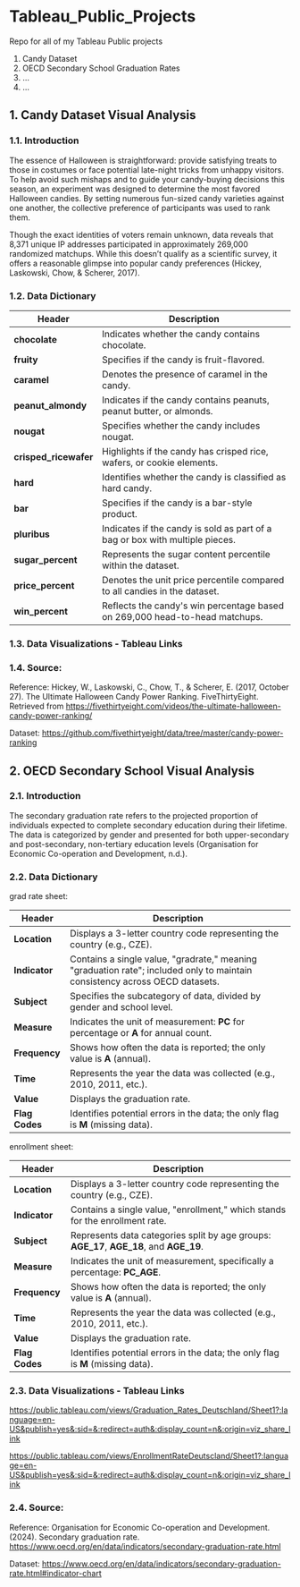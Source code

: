 # Tableau_Public_Projects
Repo for all of my Tableau Public projects

1. Candy Dataset
2. OECD Secondary School Graduation Rates
3. ...
4. ...

## 1. Candy Dataset Visual Analysis

### 1.1. Introduction

The essence of Halloween is straightforward: provide satisfying treats to those in costumes or face potential late-night tricks from unhappy visitors. To help avoid such mishaps and to guide your candy-buying decisions this season, an experiment was designed to determine the most favored Halloween candies. By setting numerous fun-sized candy varieties against one another, the collective preference of participants was used to rank them.

Though the exact identities of voters remain unknown, data reveals that 8,371 unique IP addresses participated in approximately 269,000 randomized matchups. While this doesn’t qualify as a scientific survey, it offers a reasonable glimpse into popular candy preferences (Hickey, Laskowski, Chow, & Scherer, 2017).


### 1.2. Data Dictionary

| **Header**          | **Description**                                                                 |
|----------------------|---------------------------------------------------------------------------------|
| **chocolate**        | Indicates whether the candy contains chocolate.                                |
| **fruity**           | Specifies if the candy is fruit-flavored.                                      |
| **caramel**          | Denotes the presence of caramel in the candy.                                  |
| **peanut_almondy**    | Indicates if the candy contains peanuts, peanut butter, or almonds.            |
| **nougat**           | Specifies whether the candy includes nougat.                                   |
| **crisped_ricewafer** | Highlights if the candy has crisped rice, wafers, or cookie elements.          |
| **hard**             | Identifies whether the candy is classified as hard candy.                      |
| **bar**              | Specifies if the candy is a bar-style product.                                 |
| **pluribus**         | Indicates if the candy is sold as part of a bag or box with multiple pieces.   |
| **sugar_percent**     | Represents the sugar content percentile within the dataset.                    |
| **price_percent**     | Denotes the unit price percentile compared to all candies in the dataset.      |
| **win_percent**       | Reflects the candy's win percentage based on 269,000 head-to-head matchups.    |

### 1.3. Data Visualizations - Tableau Links


### 1.4. Source:

Reference: 
Hickey, W., Laskowski, C., Chow, T., & Scherer, E. (2017, October 27). The Ultimate Halloween Candy Power Ranking. FiveThirtyEight. Retrieved from https://fivethirtyeight.com/videos/the-ultimate-halloween-candy-power-ranking/

Dataset:
https://github.com/fivethirtyeight/data/tree/master/candy-power-ranking

## 2. OECD Secondary School Visual Analysis

### 2.1. Introduction

The secondary graduation rate refers to the projected proportion of individuals expected to complete secondary education during their lifetime. The data is categorized by gender and presented for both upper-secondary and post-secondary, non-tertiary education levels (Organisation for Economic Co-operation and Development, n.d.).

### 2.2. Data Dictionary

grad rate sheet:

| **Header**          | **Description**                                                                 |
|----------------------|---------------------------------------------------------------------------------|
| **Location**  | Displays a 3-letter country code representing the country (e.g., CZE).         |
| **Indicator**  | Contains a single value, "gradrate," meaning "graduation rate"; included only to maintain consistency across OECD datasets. |
| **Subject**    | Specifies the subcategory of data, divided by gender and school level.     |
| **Measure**    | Indicates the unit of measurement: **PC** for percentage or **A** for annual count. |
| **Frequency**  | Shows how often the data is reported; the only value is **A** (annual).     |
| **Time**       | Represents the year the data was collected (e.g., 2010, 2011, etc.).       |
| **Value**      | Displays the graduation rate.                                              |
| **Flag Codes** | Identifies potential errors in the data; the only flag is **M** (missing data). |

enrollment sheet:

| **Header**            | **Description**                                                                 |
|------------------------|---------------------------------------------------------------------------------|
| **Location**           | Displays a 3-letter country code representing the country (e.g., CZE).  |
| **Indicator**          | Contains a single value, "enrollment," which stands for the enrollment rate.   |
| **Subject**            | Represents data categories split by age groups: **AGE_17**, **AGE_18**, and **AGE_19**. |
| **Measure**            | Indicates the unit of measurement, specifically a percentage: **PC_AGE**.      |
| **Frequency**  | Shows how often the data is reported; the only value is **A** (annual).     |
| **Time**       | Represents the year the data was collected (e.g., 2010, 2011, etc.).       |
| **Value**      | Displays the graduation rate.                                              |
| **Flag Codes** | Identifies potential errors in the data; the only flag is **M** (missing data). |

### 2.3. Data Visualizations - Tableau Links

https://public.tableau.com/views/Graduation_Rates_Deutschland/Sheet1?:language=en-US&publish=yes&:sid=&:redirect=auth&:display_count=n&:origin=viz_share_link

https://public.tableau.com/views/EnrollmentRateDeutscland/Sheet1?:language=en-US&publish=yes&:sid=&:redirect=auth&:display_count=n&:origin=viz_share_link

### 2.4. Source:

Reference: 
Organisation for Economic Co-operation and Development. (2024). Secondary graduation rate. https://www.oecd.org/en/data/indicators/secondary-graduation-rate.html

Dataset:
https://www.oecd.org/en/data/indicators/secondary-graduation-rate.html#indicator-chart
